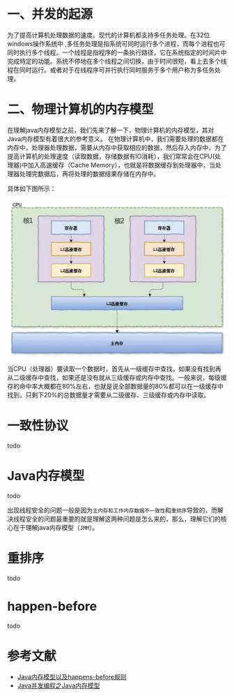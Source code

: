 # 一、并发的起源
为了提高计算机处理数据的速度。现代的计算机都支持多任务处理。在32位windows操作系统中 ,多任务处理是指系统可同时运行多个进程，而每个进程也可同时执行多个线程。一个线程是指程序的一条执行路径，它在系统指定的时间片中完成特定的功能。系统不停地在多个线程之间切换，由于时间很短，看上去多个线程在同时运行。或者对于在线程序可并行执行同时服务于多个用户称为多任务处理。

# 二、物理计算机的内存模型
在理解java内存模型之前，我们先来了解一下，物理计算机的内存模型，其对Java内存模型有着很大的参考意义。
在物理计算机中，我们需要处理的数据都在内存中，处理器处理数据，需要从内存中获取相应的数据，然后存入内存中，为了提高计算机的处理速度（读取数据，存储数据有IO消耗），我们常常会在CPU(处理器)中加入高速缓存（Cache Memory），也就是将数据缓存到处理器中，当处理器处理完数据后，再将处理的数据结果存储在内存中。

具体如下图所示：

![](计算机内存模型.png)

当CPU（处理器）要读取一个数据时，首先从一级缓存中查找，如果没有找到再从二级缓存中查找，如果还是没有就从三级缓存或内存中查找。一般来说，每级缓存的命中率大概都在80%左右，也就是说全部数据量的80%都可以在一级缓存中找到，只剩下20%的总数据量才需要从二级缓存、三级缓存或内存中读取。
# 一致性协议

todo


# Java内存模型

todo 


出现线程安全的问题一般是因为`主内存和工作内存数据不一致性`和`重排序`导致的，而解决线程安全的问题最重要的就是理解这两种问题是怎么来的，那么，理解它们的核心在于理解java内存模型（`JMM`）。




# 重排序

todo 

# happen-before

todo 


# 参考文献

- [Java内存模型以及happens-before规则](https://juejin.im/post/5ae6d309518825673123fd0e)
- [Java并发编程之Java内存模型](https://www.jianshu.com/p/355b91f7baa8)